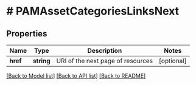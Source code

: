 # # PAMAssetCategoriesLinksNext

## Properties

Name | Type | Description | Notes
------------ | ------------- | ------------- | -------------
**href** | **string** | URI of the next page of resources | [optional]

[[Back to Model list]](../../README.md#models) [[Back to API list]](../../README.md#endpoints) [[Back to README]](../../README.md)
